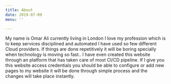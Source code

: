 ```yaml
---
title: About
date: 2019-07-09
menu: ''

---
```

My name is Omar Ali currently living in London I love my profession which is to keep services disciplined and automated I have used so few different Cloud providers. If things are done  repetitively it will be boring specially when technology is moving so fast.. I have even created this website through an platform that has taken care of most CI/CD pipeline. If I give you this website access credentials  you should be able  to configure or add new pages to my website it will be done through simple process and the changes will take place instantly.